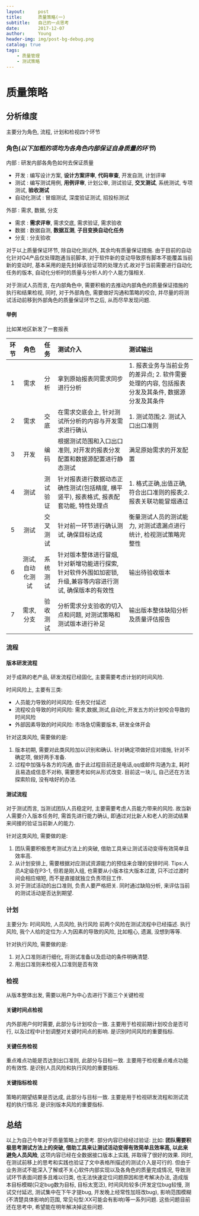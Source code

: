 ```yaml
---
layout:     post
title:      质量策略(一)
subtitle:   自己的一点思考
date:       2017-12-07
author:     Young
header-img: img/post-bg-debug.png
catalog: true
tags:
    - 质量管理
    - 测试策略
---
```



# 质量策略

## 分析维度

主要分为角色, 流程, 计划和检视四个环节

### 角色(*以下加粗的项均为各角色内部保证自身质量的环节*)

内部 : 研发内部各角色如何去保证质量
- 开发 : 编写设计方案, **设计方案评审**, **代码审查**, 开发自测, 计划评审
- 测试 : 编写测试用例, **用例评审**, 计划公审, 测试验证, **交叉测试**, 系统测试, 专项测试, **验收测试**
- 自动化测试 : 冒烟测试, 深度验证测试, 招投标测试

外部 : 需求, 数据, 分支
- 需求 : **需求评审**, 需求交底, 需求验证, 需求验收
- 数据 : 数据自测, **数据互测**, **子目变换自动化任务**
- 分支 : 分支验收

对于以上质量保证环节, 除自动化测试外, 其余均有质量保证措施. 由于目前的自动化针对Q4产品仅处理跑通当前脚本, 对于软件新的变动导致原有脚本不能覆盖当前新的变动时, 基本采用的是先封掉该验证项的处理方式.故对于当前需要进行自动化任务的版本, 自动化分析时的质量与分析人的个人能力强相关.

对于测试人员而言, 在内部角色中, 需要积极的去推动内部角色的质量保证措施的执行和结果检视, 同时, 对于外部角色, 需要做好沟通和策略的咬合, 并尽量的将测试活动前移到外部角色的质量保证环节之后, 从而尽早发现问题. 

#### 举例

比如某地区新发了一套报表

|环节|角色|任务|测试介入|测试输出|
|:-:|:-:|:-:|:--|:--|
|1|需求|分析|拿到原始报表同需求同步进行分析|1. 报表业务与当前业务的差异点; 2. 软件需要处理的内容, 包括报表分发及其条件, 数据源分发及其条件|
|2|需求|交底|在需求交底会上, 针对测试所分析的内容与开发需求进行确认|1. 测试范围;2. 测试入口出口准则|
|3|开发|编码|根据测试范围和入口出口准则, 对开发的报表分发配置和数据源配置进行静态测试|满足原始需求的开发配置|
|4|测试|测试验证|针对报表进行数据动态正确性测试(包括精度, 横平竖平), 报表格式, 报表配套功能, 特性处理点|1. 格式正确,出值正确,符合出口准则的报表;2. 报表关联功能冒烟通过|
|5|测试|交叉测试|针对前一环节进行确认测试, 确保目标达成|衡量测试人员的测试能力, 对测试遗漏点进行统计, 检视测试策略完整性|
|6|测试, 自动化测试|系统测试|针对版本整体进行冒烟, 针对新增功能进行探索, 针对软件外围如加密锁,升级,兼容等内容进行测试, 确保版本的有效性|输出待验收版本|
|7|需求, 分支|验收测试|分析需求分支验收的切入点和问题, 对测试策略和测试版本进行补足|输出版本整体缺陷分析及质量评估报告|


### 流程

#### 版本研发流程

对于成熟的老产品, 研发流程已经固化, 主要需要考虑计划的时间风险. 

时间风险上, 主要有三类:
- 人员能力导致的时间风险: 任务交付延迟
- 流程咬合导致的时间风险: 需求,数据,测试,自动化,开发五方的计划咬合导致的时间风险
- 外部因素导致的时间风险: 市场急切需要版本, 研发全体开会

针对这类风险, 需要做的是:
1. 版本初期, 需要对此类风险加以识别和确认. 针对确定项做好应对措施, 针对不确定项, 做好两手准备.
2. 过程中加强与各方的沟通, 由于此过程目前还是电话,qq或邮件沟通为主, 耗时且易造成信息不对称, 需要思考如何从形式改变. 目前这一块儿, 自己还在方法探索阶段, 没有啥好的办法.

#### 测试流程

对于测试而言, 当测试团队人员稳定时, 主要需要考虑人员能力带来的风险. 故当新人需要介入版本任务时, 需首先进行能力确认, 即通过对比新人和老人的测试结果来间接的验证当前新人的能力.

针对这类风险, 需要做的是:
1. 团队需要积极思考测试方法上的突破, 借助工具来让测试活动变得有效简单且效率高.
2. 从计划安排上, 需要根据对应测试资源能力的预估来合理的安排时间. Tips:人员A定级在P3-1, 但若是刚入组, 也需要从小版本往大版本过渡, 只不过过渡时间会相应缩短, 而不是直接就独立负责项目工作. 
3. 对于测试活动的出口准则, 负责人要严格把关. 同时通过缺陷分析, 来评估当前的测试活动是否达到期望. 

### 计划

主要分为: 时间风险, 人员风险, 执行风险
前两个风险在测试流程中已经描述. 
执行风险, 我个人给的定位为:人为因素的导致的风险, 比如粗心, 遗漏, 没想到等等.

针对执行风险, 需要做的是:
1. 对入口准则进行细化, 将测试准备以及启动的条件明确清楚.
2. 用出口准则来检视入口准则是否有效


### 检视

从版本整体出发, 需要以用户为中心去进行下面三个关键检视

#### 关键时间点检视

内外部用户何时需要, 此部分与计划咬合一致.
主要用于检视前期计划咬合是否可行, 以及过程中计划调整对关键时间点的影响. 是识别时间风险的重要指标.

#### 关键任务检视

重点难点功能是否达到出口准则, 此部分与目标一致.
主要用于检视重点难点功能的有效性. 是识别人员风险和执行风险的重要指标.

#### 关键指标检视

策略的期望结果是否达成, 此部分与目标一致.
主要是用于检视研发流程和测试流程的执行情况. 是识别版本风险的重要指标.

## 总结

以上为自己今年对于质量策略上的思考. 部分内容已经经过验证: 比如: **团队需要积极思考测试方法上的突破, 借助工具来让测试活动变得有效简单且效率高,  以此来避免人员风险**, 这项内容已经在全数据接口版本上实践, 并取得了很好的效果. 同时, 在测试前移上的思考和实践也验证了文中表格所描述的测试介入是可行的. 但由于业务测试不能深入了解或不关心软件内部实现以及各角色的质量完成情况, 导致测试环节表面问题多且难以归类, 也无法快速定位问题原因和思考解决办法, 造成版本目标模糊(只定bug数为目标, 目标太宽泛), 时间风险较多(开发定位bug较慢, 测试交付延迟, 测试集中在下午才提bug, 开发晚上经常性加班改bug), 影响范围模糊(不清楚具体影响的范围, 常见句型:XX可能会有影响)等一系列问题. 这些问题目前还在思考中, 希望能在明年解决掉这些问题.